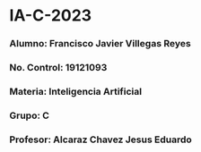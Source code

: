 # **IA-C-2023**

### **Alumno:** Francisco Javier Villegas Reyes
### **No. Control:** 19121093
### **Materia:** Inteligencia Artificial
### **Grupo:** C
### **Profesor:** Alcaraz Chavez Jesus Eduardo
